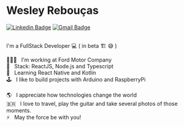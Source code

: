 # Wesley Rebouças

[![Linkedin Badge](https://img.shields.io/badge/-WesleyAndrade-9400d3?style=flat&logo=Linkedin&logoColor=white&link=https://www.linkedin.com/in/wesley-andrade/)](https://www.linkedin.com/in/wesley-andrade/)
[![Gmail Badge](https://img.shields.io/badge/-wesley.reboucas@gmail.com-9400d3?style=flat&logo=Gmail&logoColor=white&link=mailto:wesley.reboucas@gmail.com)](mailto:wesley.reboucas@gmail.com)

<br/> I'm a FullStack Developer 💻 ( in beta 🏗️ 😅 )

👨🏽‍💻 &nbsp; I'm working at Ford Motor Company
<br/> 🎯 &nbsp; Stack: ReactJS, Node.js and Typescript
<br/> 🌱 &nbsp; Learning React Native and Kotlin
<br/> 🕹 &nbsp; I like to build projects with Arduino and RaspberryPi
<br/>
<br/> 🌎 &nbsp; I appreciate how technologies change the world 
<br/> 🇧🇷 &nbsp; I love to travel, play the guitar and take several photos of those moments.
<br/> ⚡ &nbsp; May the force be with you! 
